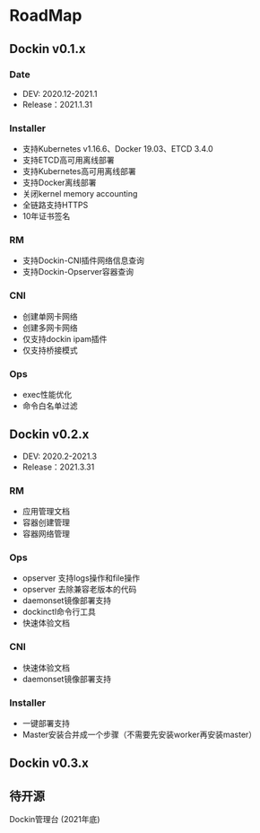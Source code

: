 # RoadMap

## Dockin v0.1.x 

### Date

- DEV: 2020.12-2021.1
- Release：2021.1.31

### Installer
- 支持Kubernetes v1.16.6、Docker 19.03、ETCD 3.4.0
- 支持ETCD高可用离线部署
- 支持Kubernetes高可用离线部署
- 支持Docker离线部署
- 关闭kernel memory accounting
- 全链路支持HTTPS
- 10年证书签名

### RM
- 支持Dockin-CNI插件网络信息查询
- 支持Dockin-Opserver容器查询

### CNI
- 创建单网卡网络
- 创建多网卡网络
- 仅支持dockin ipam插件
- 仅支持桥接模式

### Ops
- exec性能优化
- 命令白名单过滤



## Dockin v0.2.x 

- DEV: 2020.2-2021.3
- Release：2021.3.31

### RM
- 应用管理文档
- 容器创建管理
- 容器网络管理

### Ops
- opserver 支持logs操作和file操作
- opserver 去除兼容老版本的代码
- daemonset镜像部署支持
- dockinctl命令行工具
- 快速体验文档

### CNI
- 快速体验文档
- daemonset镜像部署支持

### Installer
- 一键部署支持
- Master安装合并成一个步骤（不需要先安装worker再安装master）


## Dockin v0.3.x


## 待开源

Dockin管理台 (2021年底)

